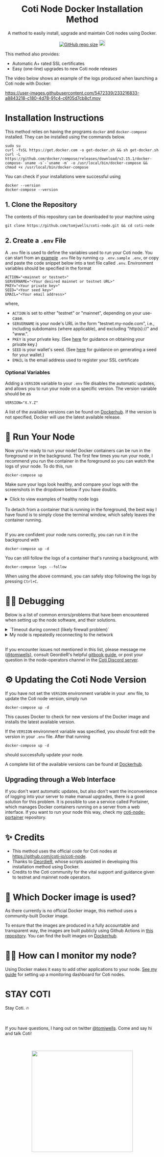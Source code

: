 <h1 align="center">Coti Node Docker Installation Method</h1>

<p align="center">A method to easily install, upgrade and maintain Coti nodes using Docker.</p>
<p align="center">
	<a href="https://github.com/tomjwells/coti-node"><img alt="GitHub repo size" src="https://img.shields.io/github/repo-size/tomjwells/coti-node"></a>
    <a href="https://twitter.com/intent/tweet?text=I+just+installed+my+%23COTI+node+with+%40tomjwells%27+Docker+installation+method.+It+worked+like+a+charm%21+%F0%9F%94%A5%0D%0A%0D%0Ahttps%3A%2F%2Fgithub.com%2Ftomjwells%2Fcoti-node%0D%0A%0D%0A%24COTI+%24DJED+%24SHEN+"><img src="https://randojs.com/images/tweetShield.svg" alt="Tweet" height="20"/></a>
</p>

<!-- <p align="center"><a href="https://github.com/tomjwells/gif/blob/master/coti-node-demo-clipped_censored_1080p.gif"><img src="https://media.discordapp.net/attachments/995792094088155227/1070494059610767400/header_img_white-01.png?width=1300&height=825" width="100%" /></a></p><br/> -->

This method also provides:

- Automatic A+ rated SSL certificates
- Easy (one-line) upgrades to new Coti node releases

The video below shows an example of the logs produced when launching a Coti node with Docker:

https://user-images.githubusercontent.com/5472339/233216833-a8843218-c180-4d78-91c4-c6f05d7cb8cf.mov

# Installation Instructions

This method relies on having the programs `docker` and `docker-compose` installed. They can be installed using the commands below.

```
sudo su
curl -fsSL https://get.docker.com -o get-docker.sh && sh get-docker.sh
curl -L https://github.com/docker/compose/releases/download/v2.15.1/docker-compose-`uname -s`-`uname -m` -o /usr/local/bin/docker-compose && chmod +x /usr/local/bin/docker-compose
```

You can check if your installations were successful using

```
docker --version
docker-compose --version
```


## 1. Clone the Repository

The contents of this repository can be downloaded to your machine using

```
git clone https://github.com/tomjwells/coti-node.git && cd coti-node
```

## 2. Create a `.env` File

A `.env` file is used to define the variables used to run your Coti node. You can start from an [example](https://github.com/tomjwells/coti-node/blob/master/.env.sample) `.env` file by running `cp .env.sample .env`, or copy and paste the code snippet below into a text file called `.env`. Environment variables should be specified in the format

```.env
ACTION="<mainnet or testnet>"
SERVERNAME="<Your desired mainnet or testnet URL>"
PKEY="<Your private key>"
SEED="<Your seed key>"
EMAIL="<Your email address>"
```

where,

- `ACTION` is set to either "testnet" or "mainnet", depending on your use-case.
- `SERVERNAME` is your node's URL in the form "testnet.my-node.com", i.e., including subdomains (where applicable), and excluding "http(s)://" and "www.".
- `PKEY` is your private key. (See [here](https://cotidocs.geordier.co.uk/wallet-and-kyc/generating-your-seed) for guidance on obtaining your private key.)
- `SEED` is your wallet's seed. (See [here](https://cotidocs.geordier.co.uk/wallet-and-kyc/generating-your-seed) for guidance on generating a seed for your wallet.)
- `EMAIL` is the email address used to register your SSL certificate

### Optional Variables

Adding a `VERSION` variable to your `.env` file disables the automatic updates, and allows you to run your node on a specific version. The version variable should be as

```.env
VERSION="X.Y.Z"
```

A list of the available versions can be found on [Dockerhub](https://hub.docker.com/r/atomnode/coti-node/tags). If the version is not specified, Docker will use the latest available release.

# 🏃 Run Your Node

Now you're ready to run your node! Docker containers can be run in the foreground or in the background. The first few times you run your node, I recommend you run the container in the foreground so you can watch the logs of your node. To do this, run

```
docker-compose up
```

Make sure your logs look healthy, and compare your logs with the screenshots in the dropdown below if you have doubts.

<details>
    <summary>Click to view examples of healthy node logs</summary>

Healthy startup logs should eventually look like this:

<p align="center"><img src="https://media.discordapp.net/attachments/995792094088155227/1066373633020272640/Healthy_starting_logs.png"></p>

Healthy steady state logs should look like this:

<p align="center"><img src="https://media.discordapp.net/attachments/995792094088155227/1066399682743505036/Healthy_steady_state_logs.png"></p>
</details>
<br />
To detach from a container that is running in the foreground, the best way I have found is to simply close the terminal window, which safely leaves the container running.
<br /><br />

If you are confident your node runs correctly, you can run it in the background with

```
docker-compose up -d
```

You can still follow the logs of a container that's running a background, with

```
docker-compose logs --follow
```

When using the above command, you can safely stop following the logs by pressing `Ctrl+C`.

# 🧑‍💻 Debugging

Below is a list of common errors/problems that have been encountered when setting up the node software, and their solutions.

<details>
    <summary>`Timeout during connect (likely firewall problem)`</summary>

<br/>
For the SSL verification to work, your server needs to be able to accept incoming connections from the internet on ports 80 and 443.
<br/>
    To get the SSL certificates installed, you will need to allow all inbound connections (0.0.0.0/0) for ports 80 and 443 to your machine. The precise steps for this will vary depending on your VPS provider.
<br/>
<br/>
</details>
<details>
    <summary>My node is repeatedly reconnecting to the network</summary>
    Coti's node manager performs health status checks on your node using port 7070.<br/>
    To allow the node manager to connect to your node, ensure that port 7070 is accessible from the IP addresses:
    <ul>
    <li>"52.59.142.53" for testnet nodes,</li>
    <li>"35.157.47.86" for mainnet nodes.</li>
    </ul>
	If you have made port 7070 accessible to the general internet (which may be useful for debugging), you can verify that port 7070 is working correctly in your browser by entering the url `http://YOUR-NODE-URL:7070/nodeHash`, which should return your node hash. As an example for my node this would be <a href="http://testnet.atomnode.tomoswells.com:7070/nodeHash">http://testnet.atomnode.tomoswells.com:7070/nodeHash</a>. Note: After experimenting I found this not to work consistently in all browsers (due to SSL errors), but it has worked for me reliably in firefox and safari. You can also use the command line program `curl`, for example `curl http://testnet.atomnode.tomoswells.com:7070/nodeHash`.
</details>
<br />

If you encounter issues not mentioned in this list, please message me (<a href="https://twitter.com/tomjwells">@tomjwells</a>), consult GeordieR's helpful <a href="https://cotidocs.geordier.co.uk/" target="_blank">gitbook guide</a>, or post your question in the node-operators channel in the [Coti Discord server](https://discord.com/invite/wfAQfbc3Df).

# ⚙️ Updating the Coti Node Version

If you have not set the `VERSION` environment variable in your .env file, to update the Coti node version, simply run

```
docker-compose up -d
```

This causes Docker to check for new versions of the Docker image and installs the latest available version.

If the `VERSION` environment variable was specified, you should first edit the version in your `.env` file. After that running

```
docker-compose up -d
```

should successfully update your node.

A complete list of the available versions can be found at [Dockerhub](https://hub.docker.com/r/atomnode/coti-node/tags).

## Upgrading through a Web Interface

If you don't want automatic updates, but also don't want the inconvenience of logging into your server to make manual upgrades, there is a good solution for this problem. It is possible to use a service called Portainer, which manages Docker containers running on a server from a web interface. If you want to run your node this way, check my [coti-node-portainer](https://github.com/tomjwells/coti-node-portainer) repository.

# ✨ Credits

- This method uses the official code for Coti nodes at https://github.com/coti-io/coti-node.
- Thanks to <a href="https://github.com/Geordie-R" target="_blank">GeordieR</a>, whose scripts assisted in developing this installation method using Docker.
- Credits to the Coti community for the vital support and guidance given to testnet and mainnet node operators.

# 🐳 Which Docker image is used?

As there currently is no official Docker image, this method uses a community-built Docker image.

To ensure that the images are produced in a fully accountable and transparent way, the images are built publicly using Github Actions in <a href="https://github.com/tomjwells/coti-node-images" target="_blank">this repository</a>. You can find the built images on <a href="https://hub.docker.com/r/atomnode/coti-node/tags" target="_blank">Dockerhub</a>.

# 🧑‍🔬 How can I monitor my node?

Using Docker makes it easy to add other applications to your node. <a href="https://github.com/tomjwells/coti-node-monitoring" target="_blank">See my guide</a> for setting up a monitoring dashboard for Coti nodes.

# STAY COTI

Stay Coti. ️‍🔥
<br />
<br />
<br />

If you have questions, I hang out on twitter <a href="https://twitter.com/tomjwells">@tomjwells</a>. Come and say hi and talk Coti!
<br />
<br />
<br />

<p align="center"><a href="https://atomnode.tomoswells.com" target="_blank"><img src="https://camo.githubusercontent.com/a927d600622b8bbc7571407c935c7a62f5838e91829fbee0a7ca2be31ba5cbe7/68747470733a2f2f6d656469612e646973636f72646170702e6e65742f6174746163686d656e74732f3436353638363334383233343335383830342f313038383834333036373432353035303738342f61746f6d732d332d30312e706e673f77696474683d383532266865696768743d383530" style="width: 330px"></a></p>
